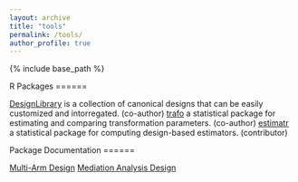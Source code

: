 ```yaml
---
layout: archive
title: "tools"
permalink: /tools/
author_profile: true
---
```



{% include base_path %}


R Packages ======



[DesignLibrary](https://declaredesign.org/library/) is a collection of canonical designs that can be easily customized and intorregated. (co-author) 
[trafo](https://cran.r-project.org/web/packages/trafo/vignettes/vignette_trafo.pdf) a statistical package for estimating and comparing transformation parameters.  (co-author) 
[estimatr](https://declaredesign.org/r/estimatr/) a statistical package for computing design-based estimators.  (contributor) 

Package Documentation ======



[Multi-Arm Design](https://declaredesign.org/library/articles/multi_arm.html)
[Mediation Analysis Design](https://declaredesign.org/library/articles/mediation_analysis.html)